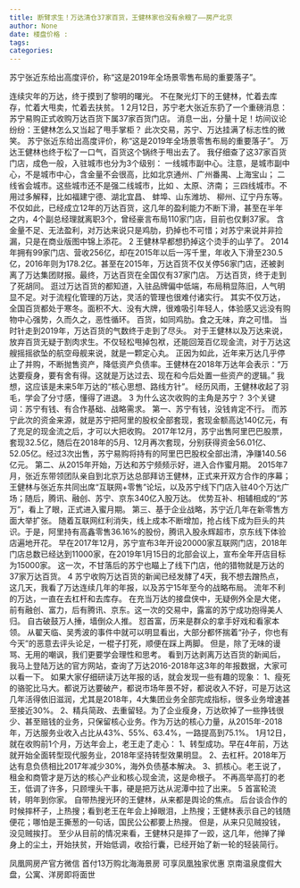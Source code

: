```yaml
---
title: 断臂求生！万达清仓37家百货，王健林家也没有余粮了——房产北京
author: None
date: 楼盘价格 : 
tags: 
categories: 
---
```

苏宁张近东给出高度评价，称“这是2019年全场景零售布局的重要落子”。
<!-- more -->
连续灾年的万达，终于摸到了黎明的曙光。
不在聚光灯下的王健林，忙着去库存，忙着大甩卖，忙着去扶贫。
1
2月12日，苏宁老大张近东扔了一个重磅消息：苏宁易购正式收购万达百货下属37家百货门店。
消息一出，分量十足！坊间议论纷纷：王健林怎么又当起了甩手掌柜？
此次交易，苏宁、万达挂满了标志性的微笑。
苏宁张近东给出高度评价，称“这是2019年全场景零售布局的重要落子”。
万达王健林也终于松了一口气，百货这个锅终于甩出去了。
我仔细查了这37家百货门店，成色一般，入驻城市也分为3个级别：
一线城市副中心。注意，是城市副中心，不是城市中心，含金量不会很高，比如北京通州、广州番禺、上海宝山；
二线省会城市。这些城市还不是强二线城市，比如
、太原、济南；
三四线城市。不用过多解释，比如福建宁德、湖北宜昌、
蚌埠、山东潍坊、
柳州、辽宁丹东等。
不仅如此，已经成立12年的万达百货，这几年的盈利能力不断下滑，甚至在半年之内，4个副总经理就离职3个，曾经豪言布局110家门店，目前也仅剩37家。
含金量不足、无法盈利，对万达来说只是鸡肋，扔掉也不可惜；对苏宁来说并非捡漏，只是在商业版图中锦上添花。
2
王健林早都想扔掉这个烫手的山芋了。
2014年拥有99家门店、营收256亿，却在2015年以后一泻千里，年收入下滑至230.5亿，2016年则为178.2亿。甚至在2015年，万达百货不仅关停56家门店，还被剥离了万达集团财报。最终，万达百货在全国仅有37家门店。
万达百货，终于走到了死胡同。
逛过万达百货的都知道，入驻品牌偏中低端，布局稍显陈旧，人气明显不足。对于流程化管理的万达，灵活的管理也很难付诸实行。
其实不仅万达，全国百货都处于寒冬。面积不大、没有大牌，很难吸引年轻人，体验感又远没有购物中心强势，久而久之，恶性循环。
百货，如同鸡肋。食之无味，弃之可惜。
当时针走到2019年，万达百货的气数终于走到了尽头。
对于王健林以及万达来说，放弃百货无疑于割肉求生。不仅轻松甩掉包袱，还能回笼百亿现金流，对于万达这艘摇摇欲坠的航空母舰来说，就是一颗定心丸。
正因为如此，近年来万达几乎停止了并购，不断抛售资产，降低资产负债率。王健林在2018年万达年会表示：“万达要瘦身，要有舍有得。这就是万达过去、现在和今后处置一些资产的逻辑。”
我想，这应该是未来5年万达的“核心思想、路线方针”。
经历风雨，王健林收起了羽毛，学会了分寸感，懂得了进退。
3
为什么这次收购的主角是苏宁？
3个关键词：苏宁有钱、有合作基础、战略需求。
第一、苏宁有钱，没钱肯定不行。
而苏宁此次的资金来源，就是苏宁把阿里的股权全部套现，套现金额高达140亿元，有了充足的现金流之后，才可以大把收购。
2017年12月，苏宁出售阿里巴巴股票，套现32.5亿，随后在2018年的5月、12月再次套现，分别获得资金56.01亿、52.05亿。经过3次出售，苏宁易购将持有的阿里巴巴股权全部出清，净赚140.56亿元。
第二、从2015年开始，万达和苏宁频频示好，进入合作蜜月期。
2015年7月，张近东带领团队亲自到北京万达总部拜访王健林，正式来开双方合作的序幕；王健林与张近东共同出席“互联网+零售”论坛，以及苏宁线下门店入驻40个万达广场；随后，腾讯、融创、苏宁、京东340亿入股万达。
优势互补、相辅相成的“苏万”，看上了眼，正式进入蜜月期。
第三、基于企业战略，苏宁近几年在新零售方面大举扩张。
随着互联网红利消失，线上成本不断增加，抢占线下成为巨头的共识。于是，阿里持有高鑫零售36.16%的股份，腾讯入股永辉超市，京东线下体验店遍地开花。
早在2017年12月，苏宁宣布3年开设20000家互联网门店，2018年门店总数已经达到11000家，在2019年1月15日的北部会议上，宣布全年开店目标为15000家。
这一次，不甘落后的苏宁也瞄上了线下门店，他的猎物就是万达的37家万达百货。
4
苏宁收购万达百货的新闻已经发酵了4天，我不想去蹭热点，这几天，我看了万达连续几年的年报，以及苏宁15年至今的战略布局。
流年不利的万达，一直在去杠杆和去库存。
在充当万达的接盘侠中，无疑例外全是大佬，前有融创、富力，后有腾讯、京东。这一次的交易中，露富的苏宁成功抱得美人归。
自古破鼓万人捶，墙倒众人推。
怼首富，历来是群众的拿手好戏和看家本领。
从翟天临、吴秀波的事件中就可以明显看出，大部分都怀揣着“孙子，你也有今天”的恶意去评头论足，一棍子打死，顺便在踩上两脚。
但是，除了无味的谩骂、无用的嘲讽，我们更要学会理性和思考。
看到万达剥离万达百货的新闻后，我马上登陆万达的官方网站，查询了万达2016-2018年这3年的年报数据，大家可以看一下。
如果大家仔细研读万达年报的话，就会发现一些有趣的现象：
1、瘦死的骆驼比马大。都说万达要破产，都说市场年景不好，都说收入不好，可是万达这几年活得依旧滋润，尤其是2018年，4大集团业务全部完成指标，很多业务增速甚至接近30%。
2、精兵简政、去重留轻。为了企业瘦身，万达砍掉了一些挣钱很少、甚至赔钱的业务，只保留核心业务。作为万达的核心力量，从2015年-2018年，万达服务业收入占比从43%、55%、63.4%，一路提高到75.1%。
1月12日，就在收购前1个月，万达年会上，老王走了走心：
1、转型成功。早在4年前，万达就开始全面转型现代服务业，2018年坚持转型效果明显。
2、去杠杆。2018年万达有息负债相比2017年减少30%，海外负债基本解决。
3、抓核心。老王说了，租金和商管才是万达的核心产业和核心现金流，这是命根子。
不再高举高打的老王，低调了许多，只顾埋头干事，硬是把万达从泥潭中拉了出来。
5
首富轮流转，明年到你家。
自带热搜光环的王健林，从来都是舆论的焦点。
后台谈合作的时候摔杯子，上热搜；看到老王在年会上掉眼泪，上热搜；王健林表示自己的钱随便花；哪怕是王撕葱的一句话，国民公公都要上热搜。
但是，从来只见贼投钱，没见贼挨打。
至少从目前的情况来看，王健林只是摔了一跤，这几年，他掸了掸身上的尘土，开始扶贫，开始低调，收拾行囊，已经开始了新一轮的轻装简行。
                        
                        
                        
                        
                                        
                    
                    
                
                    
                    
                    
                
                    
                
凤凰网房产官方微信
首付13万购北海海景房 可享凤凰独家优惠
京南温泉度假大盘，公寓、洋房即将面世
	                        
	                    
	                        
	                    
